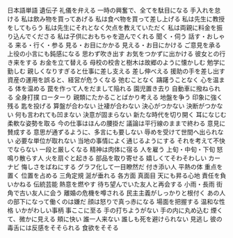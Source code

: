 日本語単語
遺伝子
礼儀を弁える
一時の興奮で、全てを駄目になる
手入れを怠ける
私は飲み物を買ってあげる
私は食べ物を買って差し上げる
私は先生に教授をしてもらう
私は先生にそれとなく欠点を教えていただく
私は両親に料金を振り込んでくださる
私は子供におもちゃを遊んでくれる
聞く・伺う
話す・おしゃる
来る・行く・参る
見る・お目にかかる
見える・お目にかける
ご意見を承る
上役の小言にも鈍感になる
思わず吹き出す
お気をつかずに出かける
彼女との行き来をする
お金を立て替える
母校の校舎と樹木は故郷のように懐かしむ
勉学に勤しむ
親しくなりすぎると仕事に差し支える
差し伸べえる
援助の手を差し出す
資産の運用を誤ると、経営が危うくなる
弛むことなく
躊躇うことなく
心を温まる
体を温める
罠を作って人をだまして陥れる
園児置き去り
自動車に撥ねられる
全身打撲
ローターり
親類にたかることばかり考える
地盤を争う
印象に強く残る
匙を投げる
算盤が合わない
辻褄が合わない
決心がつかない
決断がつかない
何も言われても凹まない
決意が固まらない
新たな時代を切り開く
耳になじむ
柔軟な姿勢を取る
今の仕事はほんの腰掛だ
議論は平行線のままで終わる
意見に賛成する
意思が通ずるように、多言にも要しない
辱めを受けて世間へ出られない
必要な単位が取れない
当地の事情によく通じるようにする
それを考えて不快でならない
一段と厳しくなる
精神は肉体に宿る
人を雇う
上旬・中旬・下旬
怒鳴り散らす人
火を扇ぐと起きる
部品を取り寄せる
嬉しくてそわそわしい
カーナビ
悔しさをばねにする
グラフ化して一目瞭然だ
付き添い人
平熱の体
重点を置く
位置を占める
三角定規
涎が垂れる
各方面
真面目
天にも昇る心地
責任を負いかねる
伝統芸能
熱意を燃やす
待ち望んでいた友人と再会する
小雨・長雨
街角で古い友人に会う
離婚の危機を噂される
民主主義がしっかりと根付く
あの人の部下になって働くのは嫌だ
顔は怒りで真っ赤になる
場面を把握する
温和な性格
いかがわしい事柄
事ここに至る
手の打ちようがない
手の内に丸め込む
煙くて、微かに見える
頬に快い
誰一人来ない
誰しも死を避けられない
見逃し
彼の毒舌には反感をそそられる
食欲をそそる

